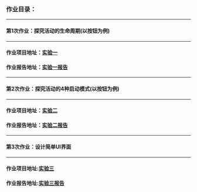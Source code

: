 

### 作业目录：

------

#### 第1次作业：探究活动的生命周期(以按钮为例)

------

#### 作业项目地址：[实验一](https://github.com/Small-Windmill/2018118118_Android/tree/master/%E5%AE%9E%E9%AA%8C%E4%B8%80)

#### 作业报告地址：[实验一报告](https://github.com/Small-Windmill/2018118118_Android/blob/master/%E5%AE%9E%E9%AA%8C%E4%B8%80/%E5%AE%9E%E9%AA%8C%E4%B8%80%E6%8A%A5%E5%91%8A.md)

------

#### 第2次作业：探究活动的4种启动模式(以按钮为例)

------

#### 作业项目地址：[实验二](https://github.com/Small-Windmill/2018118118_Android/tree/master/%E5%AE%9E%E9%AA%8C%E4%BA%8C)

#### 作业报告地址：[实验二报告](https://github.com/Small-Windmill/2018118118_Android/blob/master/%E5%AE%9E%E9%AA%8C%E4%BA%8C/%E5%AE%9E%E9%AA%8C%E4%BA%8C%E6%8A%A5%E5%91%8A.md)

------

#### 第3次作业：设计简单UI界面

------

#### 作业项目地址:[实验三]([https://github.com/Small-Windmill/2018118118_Android/tree/master/%E5%AE%9E%E9%AA%8C%E4%B8%89](https://github.com/Small-Windmill/2018118118_Android/tree/master/实验三))

#### 作业报告地址:[实验三报告](https://github.com/Small-Windmill/2018118118_Android/blob/master/%E5%AE%9E%E9%AA%8C%E4%B8%89/%E5%AE%9E%E9%AA%8C%E4%B8%89%E6%8A%A5%E5%91%8A.md)